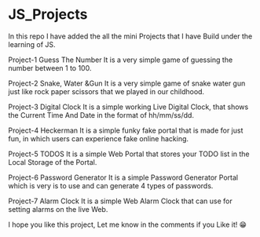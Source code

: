# JS_Projects
In this repo I have added the all the mini Projects that I have Build under the learning of JS.

Project-1 Guess The Number
It is a very simple game of guessing the number between 1 to 100.

Project-2 Snake, Water &Gun
It is a very simple game of snake water gun just like rock paper
scissors that we played in our childhood.

Project-3 Digital Clock
It is a simple working Live Digital Clock, that shows the Current Time And Date in the format of hh/mm/ss/dd.

Project-4 Heckerman
It is a simple funky fake portal that is made for just fun, in which users can experience fake online hacking.

Project-5 TODOS
It is a simple Web Portal that stores your TODO list in the Local Storage of the Portal.

Project-6 Password Generator
It is a simple Password Generator Portal which is very is to use and can
generate 4 types of passwords.

Project-7 Alarm Clock
It is a simple Web Alarm Clock that can use for setting alarms on the live Web.

I hope you like this project, Let me know in the comments if you Like it! 😁
